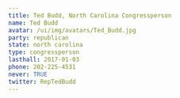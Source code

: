 ```yaml
---
title: Ted Budd, North Carolina Congressperson
name: Ted Budd
avatar: /ui/img/avatars/Ted_Budd.jpg
party: republican
state: north carolina
type: congressperson
lasthall: 2017-01-03
phone: 202-225-4531
never: TRUE
twitter: RepTedBudd
---
```

